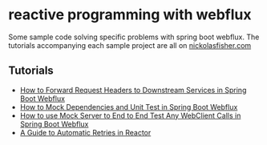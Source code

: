 # reactive programming with webflux
Some sample code solving specific problems with spring boot webflux. The tutorials accompanying each sample project are all on [nickolasfisher.com](https://nickolasfisher.com/Home)

## Tutorials

- [How to Forward Request Headers to Downstream Services in Spring Boot Webflux](https://nickolasfisher.com/blog/How-to-Forward-Request-Headers-to-Downstream-Services-in-Spring-Boot-Webflux)
- [How to Mock Dependencies and Unit Test in Spring Boot Webflux](https://nickolasfisher.com/blog/How-to-Mock-Dependencies-and-Unit-Test-in-Spring-Boot-Webflux)
- [How to use Mock Server to End to End Test Any WebClient Calls in Spring Boot Webflux](https://nickolasfisher.com/blog/How-to-use-Mock-Server-to-End-to-End-Test-Any-WebClient-Calls-in-Spring-Boot-Webflux)
- [A Guide to Automatic Retries in Reactor](https://nickolasfisher.com/blog/A-Guide-to-Automatic-Retries-in-Reactor)
